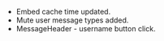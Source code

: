 - Embed cache time updated.
- Mute user message types added.
- MessageHeader - username button click.
